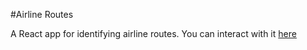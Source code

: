 #Airline Routes

A React app for identifying airline routes. You can interact with it [here](https://dm-airline-routes.herokuapp.com/)

